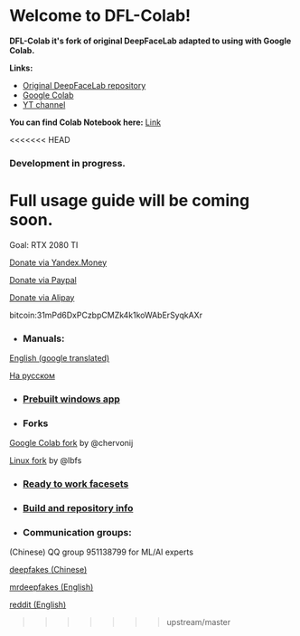 # Welcome to DFL-Colab!

**DFL-Colab it's fork of original DeepFaceLab adapted to using with Google Colab.**

**Links:**
* [Original DeepFaceLab repository](https://github.com/iperov/DeepFaceLab)
* [Google Colab](https://colab.research.google.com/)
* [YT channel](https://www.youtube.com/channel/UCTKBl8kB6DJ_qLnk1NGDGbQ)

**You can find Colab Notebook here:** [Link](https://colab.research.google.com/github/chervonij/DFL-Colab/blob/master/DFL_Colab_Demo.ipynb)

<<<<<<< HEAD
### Development in progress.
**Full usage guide will be coming soon.**
=======
Goal: RTX 2080 TI

[Donate via Yandex.Money](https://money.yandex.ru/to/41001142318065)

[Donate via Paypal](https://www.paypal.com/cgi-bin/webscr?cmd=_s-xclick&hosted_button_id=KK5ZCH4JXWMQS&source=url)

[Donate via Alipay](https://i.loli.net/2019/01/13/5c3ae3829809f.jpg)

bitcoin:31mPd6DxPCzbpCMZk4k1koWAbErSyqkAXr

- ### Manuals:

[English (google translated)](doc/manual_en_google_translated.pdf)

[На русском](doc/manual_ru.pdf)

- ### [Prebuilt windows app](doc/doc_prebuilt_windows_app.md)

- ### Forks

[Google Colab fork](https://github.com/chervonij/DFL-Colab) by @chervonij

[Linux fork](https://github.com/lbfs/DeepFaceLab_Linux) by @lbfs

- ### [Ready to work facesets](doc/doc_ready_to_work_facesets.md)

- ### [Build and repository info](doc/doc_build_and_repository_info.md)

- ### Communication groups:

(Chinese) QQ group 951138799 for ML/AI experts

[deepfakes (Chinese)](https://deepfakes.com.cn/)

[mrdeepfakes (English)](https://mrdeepfakes.com/forums/)

[reddit (English)](https://www.reddit.com/r/GifFakes/new/)
>>>>>>> upstream/master
